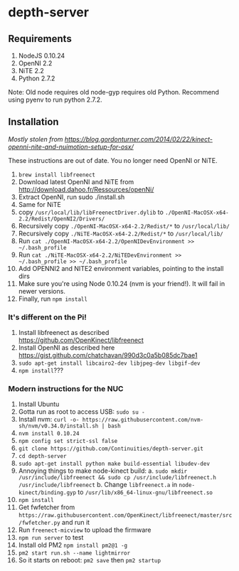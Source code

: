 # depth-server
## Requirements
1. NodeJS 0.10.24
2. OpenNI 2.2
3. NiTE 2.2
4. Python 2.7.2

Note: Old node requires old node-gyp requires old Python. Recommend using pyenv to run python 2.7.2.

## Installation
_Mostly stolen from https://blog.gordonturner.com/2014/02/22/kinect-openni-nite-and-nuimotion-setup-for-osx/_

These instructions are out of date. You no longer need OpenNI or NiTE.

1. `brew install libfreenect`
2. Download latest OpenNI and NiTE from http://download.dahoo.fr/Ressources/openNi/
3. Extract OpenNI, run sudo ./install.sh
4. Same for NiTE
5. copy `/usr/local/lib/libFreenectDriver.dylib` to `./OpenNI-MacOSX-x64-2.2/Redist/OpenNI2/Drivers/`
6. Recursively copy `./OpenNI-MacOSX-x64-2.2/Redist/*` to `/usr/local/lib/`
7. Recursively copy `./NiTE-MacOSX-x64-2.2/Redist/*` to `/usr/local/lib/`
8. Run `cat ./OpenNI-MacOSX-x64-2.2/OpenNIDevEnvironment >> ~/.bash_profile`
9. Run `cat ./NiTE-MacOSX-x64-2.2/NiTEDevEnvironment >> ~/.bash_profile >> ~/.bash_profile`
10. Add OPENNI2 and NITE2 environment variables, pointing to the install dirs
11. Make sure you're using Node 0.10.24 (nvm is your friend!). It will fail in newer versions.
12. Finally, run `npm install` 

### It's different on the Pi!
1. Install libfreenect as described https://github.com/OpenKinect/libfreenect
2. Install OpenNI as described here https://gist.github.com/chatchavan/990d3c0a5b085dc7bae1
3. `sudo apt-get install libcairo2-dev libjpeg-dev libgif-dev`
4. `npm install`???

### Modern instructions for the NUC
1. Install Ubuntu
2. Gotta run as root to access USB: `sudo su -`
3. Install nvm: `curl -o- https://raw.githubusercontent.com/nvm-sh/nvm/v0.34.0/install.sh | bash`
4. `nvm install 0.10.24`
5. `npm config set strict-ssl false`
6. `git clone https://github.com/Continuities/depth-server.git`
7. `cd depth-server`
8. `sudo apt-get install python make build-essential libudev-dev`
9. Annoying things to make node-kinect build:
    a. `sudo mkdir /usr/include/libfreenect && sudo cp /usr/include/libfreenect.h /usr/include/libfreenect`
    b. Change `libfreenect.a` in `node-kinect/binding.gyp` to `/usr/lib/x86_64-linux-gnu/libfreenect.so`
10. `npm install`
11. Get fwfetcher from `https://raw.githubusercontent.com/OpenKinect/libfreenect/master/src/fwfetcher.py` and run it
12. Run `freenect-micview` to upload the firmware
13. `npm run server` to test
14. Install old PM2 `npm install pm2@1 -g`
15. `pm2 start run.sh --name lightmirror`
16. So it starts on reboot: `pm2 save` then `pm2 startup`
